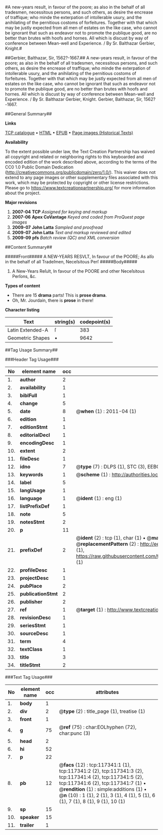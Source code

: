 #A new-years result, in favour of the poore; as also in the behalf of all tradesmen, necessitous persons, and such others, as desire the encrease of traffique; who minde the exterpation of intollerable usury, and the anihilating of the pernitious costoms of forfeitures. Together with that which may be justly expected from all men of estates on the like case, who cannot be ignorant that such as endeavor not to promote the publique good, are no better than brutes with hoofs and hornes. All which is discust by way of conference between Mean-well and Experience. / By Sr. Balthazar Gerbier, Knight.#

##Gerbier, Balthazar, Sir, 1562?-1667.##
A new-years result, in favour of the poore; as also in the behalf of all tradesmen, necessitous persons, and such others, as desire the encrease of traffique; who minde the exterpation of intollerable usury, and the anihilating of the pernitious costoms of forfeitures. Together with that which may be justly expected from all men of estates on the like case, who cannot be ignorant that such as endeavor not to promote the publique good, are no better than brutes with hoofs and hornes. All which is discust by way of conference between Mean-well and Experience. / By Sr. Balthazar Gerbier, Knight.
Gerbier, Balthazar, Sir, 1562?-1667.

##General Summary##

**Links**

[TCP catalogue](http://www.ota.ox.ac.uk/tcp/)  • 
[HTML](http://tei.it.ox.ac.uk/tcp/Texts-HTML/free/A85/A85926.html)  • 
[EPUB](http://tei.it.ox.ac.uk/tcp/Texts-EPUB/free/A85/A85926.epub) • 
[Page images (Historical Texts)](https://historicaltexts.jisc.ac.uk/eebo-99865104e)

**Availability**

To the extent possible under law, the Text Creation Partnership has waived all copyright and related or neighboring rights to this keyboarded and encoded edition of the work described above, according to the terms of the CC0 1.0 Public Domain Dedication (http://creativecommons.org/publicdomain/zero/1.0/). This waiver does not extend to any page images or other supplementary files associated with this work, which may be protected by copyright or other license restrictions. Please go to https://www.textcreationpartnership.org/ for more information about the project.

**Major revisions**

1. __2007-04__ __TCP__ *Assigned for keying and markup*
1. __2007-06__ __Apex CoVantage__ *Keyed and coded from ProQuest page images*
1. __2009-07__ __John Latta__ *Sampled and proofread*
1. __2009-07__ __John Latta__ *Text and markup reviewed and edited*
1. __2009-09__ __pfs__ *Batch review (QC) and XML conversion*

##Content Summary##

#####Front#####
A NEW-YEARS RESVLT, In favour of the POORE; As alſo in the behalf of all Tradeſmen, Neceſsitous Perſ
#####Body#####

1. A New-Years Reſult, In favour of the POORE and other Neceſsitous Perſons, &c.

**Types of content**

  * There are 15 **drama** parts! This is **prose drama**.
  * Oh, Mr. Jourdain, there is **prose** in there!

**Character listing**


|Text|string(s)|codepoint(s)|
|---|---|---|
|Latin Extended-A|ſ|383|
|Geometric Shapes|▪|9642|

##Tag Usage Summary##

###Header Tag Usage###

|No|element name|occ|attributes|
|---|---|---|---|
|1.|__author__|2||
|2.|__availability__|1||
|3.|__biblFull__|1||
|4.|__change__|5||
|5.|__date__|8| @__when__ (1) : 2011-04 (1)|
|6.|__edition__|1||
|7.|__editionStmt__|1||
|8.|__editorialDecl__|1||
|9.|__encodingDesc__|1||
|10.|__extent__|2||
|11.|__fileDesc__|1||
|12.|__idno__|7| @__type__ (7) : DLPS (1), STC (3), EEBO-CITATION (1), PROQUEST (1), VID (1)|
|13.|__keywords__|1| @__scheme__ (1) : http://authorities.loc.gov/ (1)|
|14.|__label__|5||
|15.|__langUsage__|1||
|16.|__language__|1| @__ident__ (1) : eng (1)|
|17.|__listPrefixDef__|1||
|18.|__note__|5||
|19.|__notesStmt__|2||
|20.|__p__|11||
|21.|__prefixDef__|2| @__ident__ (2) : tcp (1), char (1)  •  @__matchPattern__ (2) : ([0-9\-]+):([0-9IVX]+) (1), (.+) (1)  •  @__replacementPattern__ (2) : http://eebo.chadwyck.com/downloadtiff?vid=$1&page=$2 (1), https://raw.githubusercontent.com/textcreationpartnership/Texts/master/tcpchars.xml#$1 (1)|
|22.|__profileDesc__|1||
|23.|__projectDesc__|1||
|24.|__pubPlace__|2||
|25.|__publicationStmt__|2||
|26.|__publisher__|2||
|27.|__ref__|1| @__target__ (1) : http://www.textcreationpartnership.org/docs/. (1)|
|28.|__revisionDesc__|1||
|29.|__seriesStmt__|1||
|30.|__sourceDesc__|1||
|31.|__term__|4||
|32.|__textClass__|1||
|33.|__title__|3||
|34.|__titleStmt__|2||


###Text Tag Usage###

|No|element name|occ|attributes|
|---|---|---|---|
|1.|__body__|1||
|2.|__div__|2| @__type__ (2) : title_page (1), treatise (1)|
|3.|__front__|1||
|4.|__g__|75| @__ref__ (75) : char:EOLhyphen (72), char:punc (3)|
|5.|__head__|2||
|6.|__hi__|52||
|7.|__p__|22||
|8.|__pb__|12| @__facs__ (12) : tcp:117341:1 (1), tcp:117341:2 (2), tcp:117341:3 (2), tcp:117341:4 (2), tcp:117341:5 (2), tcp:117341:6 (2), tcp:117341:7 (1)  •  @__rendition__ (1) : simple:additions (1)  •  @__n__ (10) : 1 (1), 2 (1), 3 (1), 4 (1), 5 (1), 6 (1), 7 (1), 8 (1), 9 (1), 10 (1)|
|9.|__sp__|15||
|10.|__speaker__|15||
|11.|__trailer__|1||
